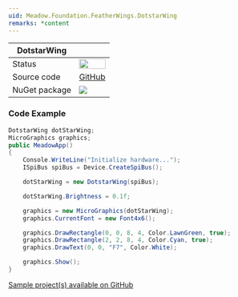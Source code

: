 ```yaml
---
uid: Meadow.Foundation.FeatherWings.DotstarWing
remarks: *content
---
```


| DotstarWing | |
|--------|--------|
| Status | <img src="https://img.shields.io/badge/Working-brightgreen" style="width: auto; height: -webkit-fill-available;" /> |
| Source code | [GitHub](https://github.com/WildernessLabs/Meadow.Foundation.FeatherWings/tree/main/Source/DotstarWing/Driver) |
| NuGet package | <a href="https://www.nuget.org/packages/Meadow.Foundation.FeatherWings.DotstarWing/" target="_blank"><img src="https://img.shields.io/nuget/v/Meadow.Foundation.FeatherWings.DotstarWing.svg?label=Meadow.Foundation.FeatherWings.DotstarWing" /></a> |

### Code Example

```csharp
DotstarWing dotStarWing;
MicroGraphics graphics;
public MeadowApp()
{
    Console.WriteLine("Initialize hardware...");
    ISpiBus spiBus = Device.CreateSpiBus();

    dotStarWing = new DotstarWing(spiBus);

    dotStarWing.Brightness = 0.1f;

    graphics = new MicroGraphics(dotStarWing);
    graphics.CurrentFont = new Font4x6();

    graphics.DrawRectangle(0, 0, 8, 4, Color.LawnGreen, true);
    graphics.DrawRectangle(2, 2, 8, 4, Color.Cyan, true);
    graphics.DrawText(0, 0, "F7", Color.White);

    graphics.Show();
}

```

[Sample project(s) available on GitHub](https://github.com/WildernessLabs/Meadow.Foundation.FeatherWings/tree/main/Source/DotstarWing)

